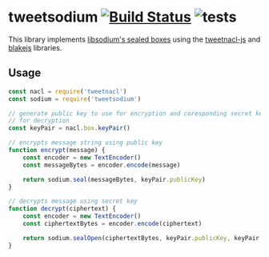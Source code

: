  # tweetsodium [![Build Status](https://travis-ci.org/mastahyeti/tweetsodium.svg?branch=master)](https://travis-ci.org/mastahyeti/tweetsodium) ![tests](https://github.com/github/tweetsodium/workflows/tests/badge.svg)

 This library implements [libsodium's sealed boxes](https://download.libsodium.org/doc/public-key_cryptography/sealed_boxes) using the [tweetnacl-js](https://github.com/dchest/tweetnacl-js) and [blakejs](https://github.com/dcposch/blakejs) libraries.

 ## Usage

```javascript
const nacl = require('tweetnacl')
const sodium = require('tweetsodium')

// generate public key to use for encryption and coresponding secret key to use
// for decryption
const keyPair = nacl.box.keyPair()

// encrypts message string using public key
function encrypt(message) {
    const encoder = new TextEncoder()
    const messageBytes = encoder.encode(message)

    return sodium.seal(messageBytes, keyPair.publicKey)
}

// decrypts message using secret key
function decrypt(ciphertext) {
    const encoder = new TextEncoder()
    const ciphertextBytes = encoder.encode(ciphertext)

    return sodium.sealOpen(ciphertextBytes, keyPair.publicKey, keyPair.secretKey)
}
```





